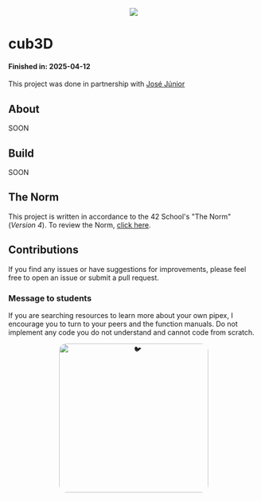 <p align="center">
	<img src="https://img.shields.io/github/last-commit/marianaobmorais/cub3d?color=%2312bab9&style=flat-square"/>
</p>

# cub3D

#### Finished in: 2025-04-12

This project was done in partnership with [José Júnior](https://github.com/joseevilasio)

## About

SOON

## Build

SOON

## The Norm

This project is written in accordance to the 42 School's "The Norm" (_Version 4_). To review the Norm, [click here](https://github.com/42School/norminette/blob/master/pdf/en.norm.pdf).

## Contributions

If you find any issues or have suggestions for improvements, please feel free to open an issue or submit a pull request.

### Message to students

If you are searching resources to learn more about your own pipex, I encourage you to turn to your peers and the function manuals. Do not implement any code you do not understand and cannot code from scratch.


<div align="center">
  <img src="https://media2.giphy.com/media/v1.Y2lkPTc5MGI3NjExa3p0a3NkN2lvbHF5eGhhOHBocnVqdWZlazUyNWNjbmlmZHdlZjFreSZlcD12MV9pbnRlcm5hbF9naWZfYnlfaWQmY3Q9Zw/l0MYRTamKvnt0Vr32/giphy.gif" alt="🐦" width="300" style="border-radius: 15px;">
</div>


